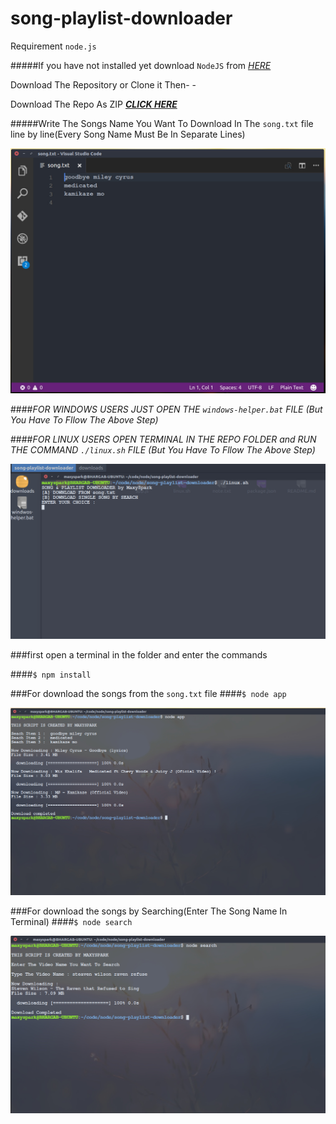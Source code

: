 # song-playlist-downloader
Requirement `node.js`

#####If you have not installed yet download `NodeJS` from [_HERE_](https://nodejs.org/en/download/) 

Download The Repository or Clone it Then- -

Download The Repo As ZIP [**_CLICK HERE_**](http://mxys.tk/github_file_songlist)

#####Write The Songs Name You Want To Download In The `song.txt` file line by line(Every Song Name Must Be In Separate Lines)

![Scrrenshot 1](https://raw.githubusercontent.com/MaxySpark/Song-Playlist-Downloader-NodeJS/master/screenshots/spd1.jpg "Scrrenshot 1")



####_FOR WINDOWS USERS JUST OPEN THE `windows-helper.bat` FILE (But You Have To Fllow The Above Step)_

####_FOR LINUX USERS OPEN TERMINAL IN THE REPO FOLDER and RUN THE COMMAND `./linux.sh` FILE (But You Have To Fllow The Above Step)_

![Scrrenshot 4](https://raw.githubusercontent.com/MaxySpark/Song-Playlist-Downloader-NodeJS/master/screenshots/spd4.jpg "Scrrenshot 4")

###first open a terminal in the folder and enter the commands

####`$ npm install`

###For download the songs from the `song.txt` file
####`$ node app`

![Scrrenshot 2](https://raw.githubusercontent.com/MaxySpark/Song-Playlist-Downloader-NodeJS/master/screenshots/spd2.jpg "Scrrenshot 2")

###For download the songs by Searching(Enter The Song Name In Terminal)
####`$ node search`

![Scrrenshot 3](https://raw.githubusercontent.com/MaxySpark/Song-Playlist-Downloader-NodeJS/master/screenshots/spd3.jpg "Scrrenshot 3")
